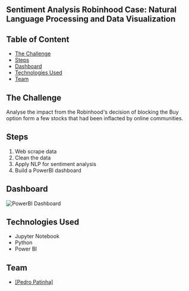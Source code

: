 ## Sentiment Analysis Robinhood Case: Natural Language Processing and Data Visualization

## Table of Content
  * [The Challenge](#The-Challenge)
  * [Steps](#steps)
  * [Dashboard](#dashboard)
  * [Technologies Used](#technologies-used)
  * [Team](#team)

## The Challenge
Analyse the impact from the Robinhood's decision of blocking the Buy option form a few stocks that had been inflacted by online communities.

## Steps
1. Web scrape data
2. Clean the data
3. Apply NLP for sentiment analysis
4. Build a PowerBI dashboard

## Dashboard
![PowerBI Dashboard](https://user-images.githubusercontent.com/64651800/176485603-f1effe7a-871e-48db-afb5-37390c7b5fd6.jpg)

## Technologies Used
  * Jupyter Notebook
  * Python
  * Power BI

## Team
  * [[Pedro Patinha]](https://www.linkedin.com/in/pedromaiapatinha/)
